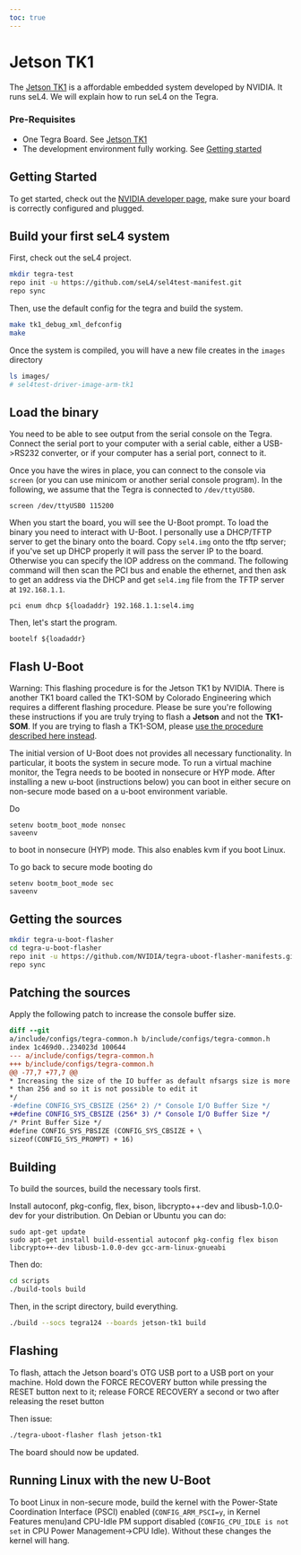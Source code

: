```yaml
---
toc: true
---
```


# Jetson TK1

The [Jetson TK1](http://www.nvidia.com/object/jetson-tk1-embedded-dev-kit.html) is a affordable embedded system developed by NVIDIA. It runs
seL4. We will explain how to run seL4 on the Tegra.
 
### Pre-Requisites
* One Tegra Board. See [Jetson TK1](http://www.nvidia.com/object/jetson-tk1-embedded-dev-kit.html)
* The development environment fully working.  See [Getting started](/Getting_started)

## Getting Started
 To get started, check out the
[NVIDIA developer
page](https://developer.nvidia.com/embedded-computing), make sure your board is correctly configured and plugged.

## Build your first seL4 system
 First, check out the seL4 project.
~~~bash
mkdir tegra-test
repo init -u https://github.com/seL4/sel4test-manifest.git
repo sync
~~~

Then, use the default config for the tegra and build the system.
~~~bash
make tk1_debug_xml_defconfig
make
~~~

Once the system is compiled, you will have a new file creates in the
`images` directory
~~~bash
ls images/
# sel4test-driver-image-arm-tk1
~~~

## Load the binary
 You need to be able to see output from the serial
console on the Tegra. Connect the serial port to your computer with a
serial cable, either a USB->RS232 converter, or if your computer has
a serial port, connect to it.

Once you have the wires in place, you can connect to the console via
`screen` (or you can use minicom or another serial console program). In
the following, we assume that the Tegra is connected to `/dev/ttyUSB0`.

```
screen /dev/ttyUSB0 115200
```

When you start the board, you will see the U-Boot prompt. To load the
binary you need to interact with U-Boot. I personally use a DHCP/TFTP
server to get the binary onto the board. Copy `sel4.img` onto the tftp
server; if you've set up DHCP properly it will pass the server IP to the
board. Otherwise you can specify the IOP address on the command. The
following command will then scan the PCI bus and enable the ethernet,
and then ask to get an address via the DHCP and get `sel4.img` file from
the TFTP server at `192.168.1.1`.

```
pci enum dhcp ${loadaddr} 192.168.1.1:sel4.img
```

Then, let's start the program.

```
bootelf ${loadaddr}
```

## Flash U-Boot


Warning: This flashing procedure is for the Jetson TK1 by NVIDIA. There
is another TK1 board called the TK1-SOM by Colorado Engineering which
requires a different flashing procedure. Please be sure you're following
these instructions if you are truly trying to flash a **Jetson** and
not the **TK1-SOM**. If you are trying to flash a TK1-SOM, please
[use the procedure described here instead](CEI_TK1_SOM#u-boot).

The initial version of U-Boot does not provides all necessary
functionality. In particular, it boots the system in secure mode. To run
a virtual machine monitor, the Tegra needs to be booted in nonsecure or
HYP mode. After installing a new u-boot (instructions below) you can
boot in either secure on non-secure mode based on a u-boot environment
variable.

Do

```
setenv bootm_boot_mode nonsec
saveenv
```
to boot in nonsecure (HYP)
mode. This also enables kvm if you boot Linux.

To go back to secure mode booting do
``` 
setenv bootm_boot_mode sec
saveenv
```
## Getting the sources
~~~bash
mkdir tegra-u-boot-flasher
cd tegra-u-boot-flasher
repo init -u https://github.com/NVIDIA/tegra-uboot-flasher-manifests.git
repo sync
~~~

## Patching the sources


Apply the following patch to increase the console buffer size.
~~~diff
diff --git
a/include/configs/tegra-common.h b/include/configs/tegra-common.h
index 1c469d0..234023d 100644
--- a/include/configs/tegra-common.h 
+++ b/include/configs/tegra-common.h
@@ -77,7 +77,7 @@
* Increasing the size of the IO buffer as default nfsargs size is more
* than 256 and so it is not possible to edit it
*/
-#define CONFIG_SYS_CBSIZE (256* 2) /* Console I/O Buffer Size */
+#define CONFIG_SYS_CBSIZE (256* 3) /* Console I/O Buffer Size */
/* Print Buffer Size */
#define CONFIG_SYS_PBSIZE (CONFIG_SYS_CBSIZE + \
sizeof(CONFIG_SYS_PROMPT) + 16)
~~~

## Building
 To build the sources, build the necessary tools first.

Install autoconf, pkg-config, flex, bison, libcrypto++-dev and
libusb-1.0.0-dev for your distribution. On Debian or Ubuntu you can do:
~~~
sudo apt-get update
sudo apt-get install build-essential autoconf pkg-config flex bison libcrypto++-dev libusb-1.0.0-dev gcc-arm-linux-gnueabi
~~~

Then do:
~~~bash
cd scripts
./build-tools build
~~~

Then, in the script directory, build everything.
~~~bash
./build --socs tegra124 --boards jetson-tk1 build
~~~

## Flashing
 To flash, attach the Jetson board's OTG USB port to a USB
port on your machine. Hold down the FORCE RECOVERY button while pressing
the RESET button next to it; release FORCE RECOVERY a second or two
after releasing the reset button

Then issue:
~~~bash
./tegra-uboot-flasher flash jetson-tk1
~~~

The board should now be updated.

## Running Linux with the new U-Boot
 To boot Linux in non-secure
mode, build the kernel with the Power-State Coordination Interface
(PSCI) enabled (`CONFIG_ARM_PSCI=y`, in Kernel Features menu)and
CPU-Idle PM support disabled (`CONFIG_CPU_IDLE is not set` in CPU Power
Management->CPU Idle). Without these changes the kernel will hang.
